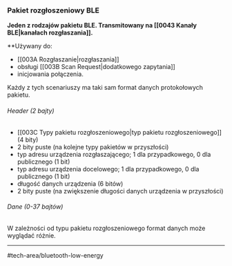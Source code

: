 ### Pakiet rozgłoszeniowy BLE
**Jeden z rodzajów pakietu BLE. Transmitowany na [[0043 Kanały BLE|kanałach rozgłaszania]].**

**Używany do:
- [[003A Rozgłaszanie|rozgłaszania]]
- obsługi [[003B Scan Request|dodatkowego zapytania]] 
- inicjowania połączenia.

Każdy z tych scenariuszy ma taki sam format danych protokołowych pakietu.

###### Header (2 bajty)
- [[003C Typy pakietu rozgłoszeniowego|typ pakietu rozgłoszeniowego]] (4 bity)
- 2 bity puste (na kolejne typy pakietów w przyszłości)
- typ adresu urządzenia rozgłaszającego; 1 dla przypadkowego, 0 dla publicznego (1 bit)
- typ adresu urządzenia docelowego; 1 dla przypadkowego, 0 dla publicznego (1 bit)
- długość danych urządzenia (6 bitów)
- 2 bity puste (na zwiększenie długości danych urządzenia w przyszłości)

###### Dane (0-37 bajtów)
W zależności od typu pakietu rozgłoszeniowego format danych może wyglądać różnie.

---
#tech-area/bluetooth-low-energy 